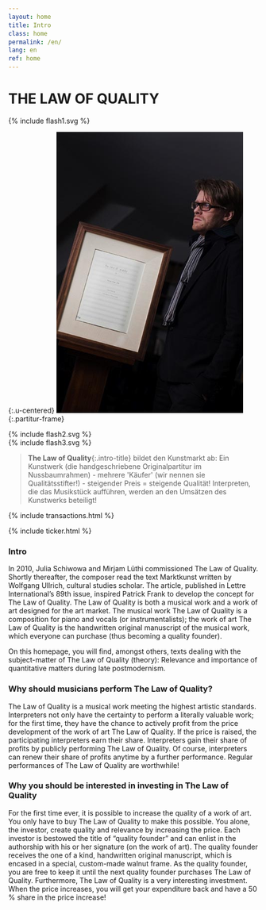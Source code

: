 ```yaml
---
layout: home
title: Intro
class: home
permalink: /en/
lang: en
ref: home
---
```



<div class="u-centered site-title">
   <h1>
   	THE LAW OF QUALITY
   </h1>
 
</div>
<div class="u-centered">
  {% include flash1.svg %}
</div>

{:.u-centered}
![Partitur](/assets/img/patrick-frame.jpg){:.partitur-frame}

<div class="u-centered flash-holder">
  {% include flash2.svg %}
</div>
<div class="u-centered flash-holder">
  {% include flash3.svg %}
</div>

> **The Law of Quality**{:.intro-title} bildet den Kunstmarkt ab: Ein Kunstwerk (die handgeschriebene Originalpartitur im Nussbaumrahmen) - mehrere 'Käufer' (wir nennen sie Qualitätsstifter!) - steigender Preis = steigende Qualität! Interpreten, die das Musikstück aufführen, werden an den Umsätzen des Kunstwerks beteiligt!

{% include transactions.html %}

{% include ticker.html %}

### Intro
In 2010, Julia Schiwowa and Mirjam Lüthi commissioned The Law of Quality. Shortly thereafter, the composer read the text Marktkunst written by Wolfgang Ullrich, cultural studies scholar. The article, published in Lettre International’s 89th issue, inspired Patrick Frank to develop the concept for The Law of Quality.
The Law of Quality is both a musical work and a work of art designed for the art market. The musical work The Law of Quality is a composition for piano and vocals (or instrumentalists); the work of art The Law of Quality is the handwritten original manuscript of the musical work, which everyone can purchase (thus becoming a quality founder).

On this homepage, you will find, amongst others, texts dealing with the subject-matter of The Law of Quality (theory): Relevance and importance of quantitative matters during late postmodernism.


### Why should musicians perform The Law of Quality?
The Law of Quality is a musical work meeting the highest artistic standards. Interpreters not only have the certainty to perform a literally valuable work; for the first time, they have the chance to actively profit from the price development of the work of art The Law of Quality. If the price is raised, the participating interpreters earn their share. Interpreters gain their share of profits by publicly performing The Law of Quality. Of course, interpreters can renew their share of profits anytime by a further performance.
Regular performances of The Law of Quality are worthwhile!


### Why you should be interested in investing in The Law of Quality
For the first time ever, it is possible to increase the quality of a work of art. You only have to buy The Law of Quality to make this possible. You alone, the investor, create quality and relevance by increasing the price. Each investor is bestowed the title of “quality founder” and can enlist in the authorship with his or her signature (on the work of art). The quality founder receives the one of a kind, handwritten original manuscript, which is encased in a special, custom-made walnut frame. As the quality founder, you are free to keep it until the next quality founder purchases The Law of Quality.
Furthermore, The Law of Quality is a very interesting investment. When the price increases, you will get your expenditure back and have a 50 % share in the price increase!